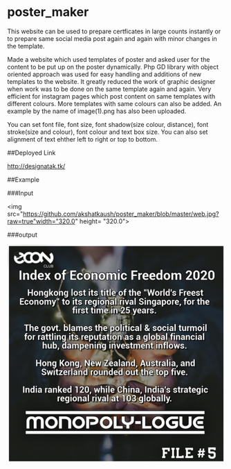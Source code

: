 # poster_maker
This website can be used to prepare certficates in large counts instantly or to prepare same social media post again and again with minor changes in the template.

Made a website which used templates of poster and asked user for the content to be put up on the poster dynamically. Php GD library with object oriented approach was used for easy handling and additions of new templates to the website. It greatly reduced the work of graphic designer when work was to be done on the same template again and again. Very efficient for instagram pages which post content on same templates with different colours. More templates with same colours can also be added.
An example by the name of image(1).png has also been uploaded.

You can set font file, font size, font shadow(size colour, distance), font stroke(size and colour), font colour and text box size. You can also set alignment of text ehther left to right or top to bottom.

##Deployed Link

http://designatak.tk/

##Example

###Input

<img src="https://github.com/akshatkaush/poster_maker/blob/master/web.jpg?raw=true"width="320.0" height= "320.0">

###output

<img src="https://github.com/akshatkaush/poster_maker/blob/master/image%20(1).png?raw=true">
